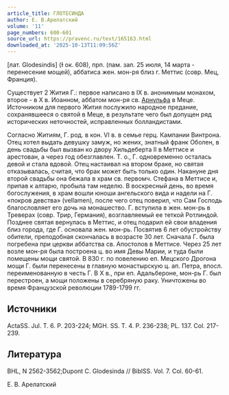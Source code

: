 ```yaml
---
article_title: ГЛОТЕСИНДА
author: Е. В.Арелатский
volume: '11'
page_numbers: 600-601
source_url: https://pravenc.ru/text/165163.html
downloaded_at: '2025-10-13T11:09:56Z'
---
```


[лат. Glodesindis] (Ɨ ок. 608), прп. (пам. зап. 25 июля, 14 марта - перенесение мощей), аббатиса жен. мон-ря близ г. Меттис (совр. Мец, Франция).

Существует 2 Жития Г.: первое написано в IX в. анонимным монахом, второе - в X в. Иоанном, аббатом мон-ря св. [Арнульфа](https://pravenc.ru/text/Арнульфа.html) в Меце. Источником для первого Жития послужило народное предание, сохранявшееся о святой в Меце, в результате чего был допущен ряд исторических неточностей, исправленных болландистами.

Согласно Житиям, Г. род. в кон. VI в. в семье герц. Кампании Винтрона. Отец хотел выдать девушку замуж, но жених, знатный франк Оболен, в день свадьбы был вызван ко двору Хильдеберта II в Меттисе и арестован, а через год обезглавлен. Т. о., Г. одновременно осталась девой и стала вдовой. Отец настаивал на втором браке, но святая отказывалась, считая, что брак может быть только один. Накануне дня второй свадьбы она бежала в храм св. первомч. Стефана в Меттисе и, припав к алтарю, пробыла там неделю. В воскресный день, во время богослужения, в храм вошли юноши ангельского вида и надели на Г. «покров девства» (vellamen), после чего отец поверил, что Сам Господь благословляет его дочь на монашество. Г. вступила в жен. мон-рь в Треверах (совр. Трир, Германия), возглавляемый ее теткой Ротлиндой. Позднее святая вернулась в Меттис, и отец подарил ей свои владения близ города, где Г. основала жен. мон-рь. Посвятив 6 лет обустройству обители, преподобная скончалась в возрасте 30 лет. Сначала Г. была погребена при церкви аббатства св. Апостолов в Меттисе. Через 25 лет возле мон-ря была построена ц. во имя Девы Марии, и туда были помещены мощи святой. В 830 г. по повелению еп. Мецского Дрогона мощи Г. были перенесены в главную монастырскую ц. ап. Петра, впосл. переименованную в честь Г. В X в., при еп. Адальбероне, мон-рь Г. был перестроен, а мощи положены в серебряную раку. Уничтожены во время Французской революции 1789-1799 гг.

## Источники

ActaSS. Jul. T. 6. P. 203-224; MGH. SS. T. 4. P. 236-238; PL. 137. Col. 217-239.

## Литература

BHL, N 2562-3562;Dupont C. Glodesinda // BiblSS. Vol. 7. Col. 60-61.

Е. В.  Арелатский
